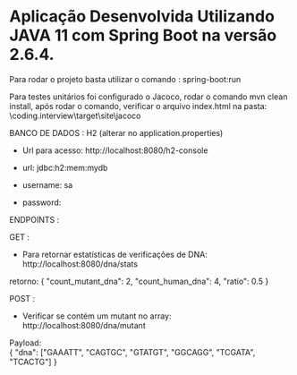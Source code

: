 # Aplicação Desenvolvida Utilizando JAVA 11 com Spring Boot na versão 2.6.4.

Para rodar o projeto basta utilizar o comando : spring-boot:run

Para testes unitários foi configurado o Jacoco, rodar o comando mvn clean install, após rodar o comando, verificar o arquivo index.html na
pasta: \coding.interview\target\site\jacoco

BANCO DE DADOS : H2 (alterar no application.properties) 

   - Url para acesso: http://localhost:8080/h2-console  
  
   - url: jdbc:h2:mem:mydb
   - username: sa
   - password:
   


ENDPOINTS :

GET :

  - Para retornar estatísticas de verificações de DNA: http://localhost:8080/dna/stats

retorno: {
          "count_mutant_dna": 2,
          "count_human_dna": 4,
          "ratio": 0.5
          }

POST :

  - Verificar se contém um mutant no array:  http://localhost:8080/dna/mutant 

Payload:  
  {
    "dna": ["GAAATT", "CAGTGC", "GTATGT", "GGCAGG", "TCGATA", "TCACTG"]
  }



